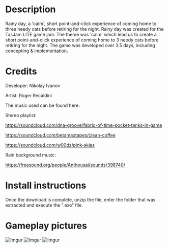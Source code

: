 # Description
Rainy day, a 'calm',  short point-and-click experience of coming home to three needy cats before retiring for the night. Rainy day was created for the TasJam LITE game jam. The theme was 'calm' which lead us to create a short point-and-click experience of coming home to 3 needy cats before retiring for the night. The game was developed over 3.5 days, including concepting & implementation.

# Credits
Developer: Nikolay Ivanov

Artist: Roger Recaldini


The music used can be found here:

Stereo playlist:

https://soundcloud.com/dna-groove/fabric-of-time-pocket-tanks-in-game

https://soundcloud.com/betamaxtapes/clean-coffee

https://soundcloud.com/w00ds/pink-skies

Rain background music:

https://freesound.org/people/Anthousai/sounds/398740/

# Install instructions
Once the download is complete, unzip the file, enter the folder that was extracted and execute the ".exe" file.

# Gameplay pictures
![Imgur](https://imgur.com/MAKO8mT.png)
![Imgur](https://imgur.com/GFuvCb9.png)
![Imgur](https://imgur.com/eKrHIAG.png)
